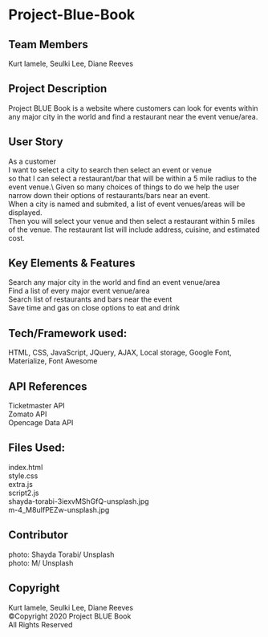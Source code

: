 # Project-Blue-Book

## Team Members
Kurt Iamele,
Seulki Lee,
Diane Reeves

## Project Description
Project BLUE Book is a website where customers can look for events within any major city in the world and find a restaurant near the event venue/area.

## User Story
As a customer\
I want to select a city to search then select an event or venue\
so that I can select a restaurant/bar that will be within a 5 mile radius to the event venue.\ 
Given so many choices of things to do we help the user narrow down their options of restaurants/bars near an event.\
When a city is named and submited, a list of event venues/areas will be displayed.\
Then you will select your venue and then select a restaurant within 5 miles of the venue. The restaurant list will include address, cuisine, and estimated cost.

## Key Elements & Features
Search any major city in the world and find an event venue/area\
Find a list of every major event venue/area\
Search list of restaurants and bars near the event\
Save time and gas on close options to eat and drink 

## Tech/Framework used:
HTML, CSS, JavaScript, JQuery, AJAX, Local storage, Google Font, Materialize, Font Awesome

## API References
Ticketmaster API\
Zomato API\
Opencage Data API

## Files Used:
index.html\
style.css\
extra.js\
script2.js\
shayda-torabi-3iexvMShGfQ-unsplash.jpg\
m-4_M8uIfPEZw-unsplash.jpg

## Contributor
photo: Shayda Torabi/ Unsplash\
photo: M/ Unsplash

## Copyright
Kurt Iamele, Seulki Lee, Diane Reeves\
 ©Copyright 2020 Project BLUE Book\
 All Rights Reserved













